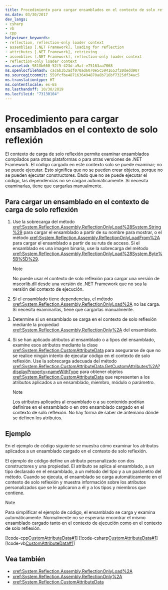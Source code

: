 ```yaml
---
title: Procedimiento para cargar ensamblados en el contexto de solo reflexión
ms.date: 03/30/2017
dev_langs:
- csharp
- vb
- cpp
helpviewer_keywords:
- reflection, reflection-only loader context
- assemblies [.NET Framework], loading for reflection
- attributes [.NET Framework], retrieving
- assemblies [.NET Framework], reflection-only loader context
- reflection-only loader context
ms.assetid: 9818b660-52f5-423d-a9af-e75163aa7068
ms.openlocfilehash: cac6b3b3adf070ad6070e5c5941653f20dedd907
ms.sourcegitcommit: 559fcfbe4871636494870a8b716bf7325df34ac5
ms.translationtype: HT
ms.contentlocale: es-ES
ms.lasthandoff: 10/30/2019
ms.locfileid: "73130104"
---
```

# <a name="how-to-load-assemblies-into-the-reflection-only-context"></a>Procedimiento para cargar ensamblados en el contexto de solo reflexión

El contexto de carga de solo reflexión permite examinar ensamblados compilados para otras plataformas o para otras versiones de .NET Framework. El código cargado en este contexto solo se puede examinar; no se puede ejecutar. Esto significa que no se pueden crear objetos, porque no se pueden ejecutar constructores. Dado que no se puede ejecutar el código, las dependencias no se cargan automáticamente. Si necesita examinarlas, tiene que cargarlas manualmente.

## <a name="to-load-an-assembly-into-the-reflection-only-load-context"></a>Para cargar un ensamblado en el contexto de carga de solo reflexión

1. Use la sobrecarga del método <xref:System.Reflection.Assembly.ReflectionOnlyLoad%28System.String%29> para cargar el ensamblado a partir de su nombre para mostrar, o el método <xref:System.Reflection.Assembly.ReflectionOnlyLoadFrom%2A> para cargar el ensamblado a partir de su ruta de acceso. Si el ensamblado es una imagen binaria, use la sobrecarga del método <xref:System.Reflection.Assembly.ReflectionOnlyLoad%28System.Byte%5B%5D%29>.

    > [!NOTE]
    > No puede usar el contexto de solo reflexión para cargar una versión de mscorlib.dll desde una versión de .NET Framework que no sea la versión del contexto de ejecución.

2. Si el ensamblado tiene dependencias, el método <xref:System.Reflection.Assembly.ReflectionOnlyLoad%2A> no las carga. Si necesita examinarlas, tiene que cargarlas manualmente.

3. Determine si un ensamblado se carga en el contexto de solo reflexión mediante la propiedad <xref:System.Reflection.Assembly.ReflectionOnly%2A> del ensamblado.

4. Si se han aplicado atributos al ensamblado o a tipos del ensamblado, examine esos atributos mediante la clase <xref:System.Reflection.CustomAttributeData> para asegurarse de que no se realice ningún intento de ejecutar código en el contexto de solo reflexión. Use la sobrecarga adecuada del método <xref:System.Reflection.CustomAttributeData.GetCustomAttributes%2A?displayProperty=nameWithType> para obtener objetos <xref:System.Reflection.CustomAttributeData> que representen a los atributos aplicados a un ensamblado, miembro, módulo o parámetro.

    > [!NOTE]
    > Los atributos aplicados al ensamblado o a su contenido podrían definirse en el ensamblado o en otro ensamblado cargado en el contexto de solo reflexión. No hay forma de saber de antemano dónde se definen los atributos.

## <a name="example"></a>Ejemplo

En el ejemplo de código siguiente se muestra cómo examinar los atributos aplicados a un ensamblado cargado en el contexto de solo reflexión.

El ejemplo de código define un atributo personalizado con dos constructores y una propiedad. El atributo se aplica al ensamblado, a un tipo declarado en el ensamblado, a un método del tipo y a un parámetro del método. Cuando se ejecuta, el ensamblado se carga automáticamente en el contexto de solo reflexión y muestra información sobre los atributos personalizados que se le aplicaron a él y a los tipos y miembros que contiene.

> [!NOTE]
> Para simplificar el ejemplo de código, el ensamblado se carga y examina automáticamente. Normalmente no se esperaría encontrar el mismo ensamblado cargado tanto en el contexto de ejecución como en el contexto de solo reflexión.

[!code-cpp[CustomAttributeData#1](../../../samples/snippets/cpp/VS_Snippets_CLR/CustomAttributeData/CPP/source.cpp#1)]
[!code-csharp[CustomAttributeData#1](../../../samples/snippets/csharp/VS_Snippets_CLR/CustomAttributeData/CS/source.cs#1)]
[!code-vb[CustomAttributeData#1](../../../samples/snippets/visualbasic/VS_Snippets_CLR/CustomAttributeData/VB/source.vb#1)]

## <a name="see-also"></a>Vea también

- <xref:System.Reflection.Assembly.ReflectionOnlyLoad%2A>
- <xref:System.Reflection.Assembly.ReflectionOnly%2A>
- <xref:System.Reflection.CustomAttributeData>
